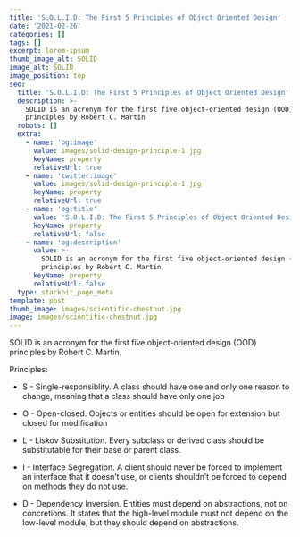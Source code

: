 ```yaml
---
title: 'S.O.L.I.D: The First 5 Principles of Object Oriented Design'
date: '2021-02-26'
categories: []
tags: []
excerpt: lorem-ipsum
thumb_image_alt: SOLID
image_alt: SOLID
image_position: top
seo:
  title: 'S.O.L.I.D: The First 5 Principles of Object Oriented Design'
  description: >-
    SOLID is an acronym for the first five object-oriented design (OOD)
    principles by Robert C. Martin
  robots: []
  extra:
    - name: 'og:image'
      value: images/solid-design-principle-1.jpg
      keyName: property
      relativeUrl: true
    - name: 'twitter:image'
      value: images/solid-design-principle-1.jpg
      keyName: property
      relativeUrl: true
    - name: 'og:title'
      value: 'S.O.L.I.D: The First 5 Principles of Object Oriented Design'
      keyName: property
      relativeUrl: false
    - name: 'og:description'
      value: >-
        SOLID is an acronym for the first five object-oriented design (OOD)
        principles by Robert C. Martin
      keyName: property
      relativeUrl: false
  type: stackbit_page_meta
template: post
thumb_image: images/scientific-chestnut.jpg
image: images/scientific-chestnut.jpg
---
```

SOLID is an acronym for the first five object-oriented design (OOD) principles by Robert C. Martin.



Principles:

*   S - Single-responsiblity. A class should have one and only one reason to change, meaning that a class should have only one job

*   O - Open-closed. Objects or entities should be open for extension but closed for modification

*   L - Liskov Substitution. Every subclass or derived class should be substitutable for their base or parent class.

*   I - Interface Segregation. A client should never be forced to implement an interface that it doesn’t use, or clients shouldn’t be forced to depend on methods they do not use.

*   D - Dependency Inversion. Entities must depend on abstractions, not on concretions. It states that the high-level module must not depend on the low-level module, but they should depend on abstractions.
